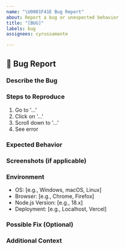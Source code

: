 ```yaml
---
name: "\U0001F41E Bug Report"
about: Report a bug or unexpected behavior
title: "[BUG]"
labels: bug
assignees: cyrussamante

---
```


## 🐞 Bug Report

### **Describe the Bug**
<!-- A clear and concise description of what the bug is. -->

### **Steps to Reproduce**
1. Go to '...'
2. Click on '...'
3. Scroll down to '...'
4. See error

### **Expected Behavior**
<!-- A clear description of what you expected to happen. -->

### **Screenshots (if applicable)**
<!-- If applicable, add screenshots to help explain your problem. -->

### **Environment**
- OS: [e.g., Windows, macOS, Linux]
- Browser: [e.g., Chrome, Firefox]
- Node.js Version: [e.g., 18.x]
- Deployment: [e.g., Localhost, Vercel]

### **Possible Fix (Optional)**
<!-- Suggest a fix if you have one in mind. -->

### **Additional Context**
<!-- Add any other context or logs about the problem here. -->
